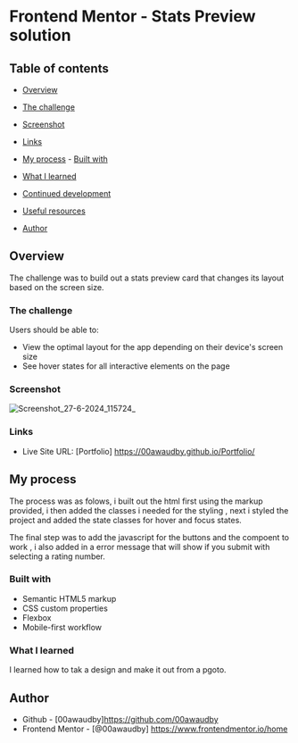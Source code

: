 # Frontend Mentor - Stats Preview solution


## Table of contents

- [Overview](#overview)

- [The challenge](#the-challenge)
  
- [Screenshot](#screenshot)
  
- [Links](#links)
  
- [My process](#my-process) - [Built with](#built-with)
  
- [What I learned](#what-i-learned)
  
- [Continued development](#continued-development)
  
- [Useful resources](#useful-resources)
- [Author](#author)



## Overview

The challenge was to build out a stats preview card that changes its layout based on the screen size.

### The challenge

Users should be able to:

- View the optimal layout for the app depending on their device's screen size
- See hover states for all interactive elements on the page


### Screenshot
![Screenshot_27-6-2024_115724_](https://github.com/00awaudby/Portfolio/assets/84845712/faec1d58-e13a-48fe-bdbd-90736f827c5c)





### Links

- Live Site URL: [Portfolio] https://00awaudby.github.io/Portfolio/

## My process
The process was as folows, i built out the html first using the markup provided, i then added the classes i needed for the styling , next i styled the project and added the state classes for hover and focus states.

The final step was to add the javascript for the buttons and the compoent to work , i also added in a error message that will show if you submit with selecting a rating number.

### Built with

- Semantic HTML5 markup
- CSS custom properties
- Flexbox
- Mobile-first workflow




### What I learned
I learned how to tak a design and make it out from a pgoto.


## Author

- Github - [00awaudby]https://github.com/00awaudby
- Frontend Mentor - [@00awaudby] https://www.frontendmentor.io/home




